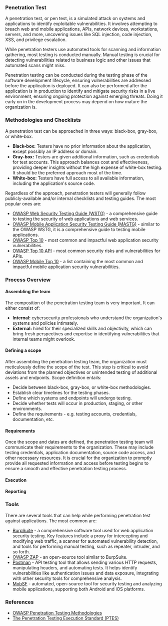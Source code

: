 ### Penetration Test

A penetration test, or pen test, is a simulated attack on systems and applications to identify exploitable vulnerabilities. It involves attempting to breach web and mobile applications, APIs, network devices, workstations, servers, and more, uncovering issues like SQL injection, code injection, XSS, and privilege escalation.

While penetration testers use automated tools for scanning and information gathering, most testing is conducted manually. Manual testing is crucial for detecting vulnerabilities related to business logic and other issues that automated scans might miss.

Penetration testing can be conducted during the testing phase of the software development lifecycle, ensuring vulnerabilities are addressed before the application is deployed. It can also be performed after the application is in production to identify and mitigate security risks in a live environment, ensuring ongoing protection against emerging threats. Doing it early on in the development process may depend on how mature the organization is.

### Methodologies and Checklists

A penetration test can be approached in three ways: black-box, gray-box, or white-box.

- **Black-box:** Testers have no prior information about the application, except possibly an IP address or domain.
- **Gray-box:** Testers are given additional information, such as credentials for test accounts. This approach balances cost and effectiveness, providing deeper insights without the high expense of white-box testing. It should be the preferred approach most of the time.
- **White-box:** Testers have full access to all available information, including the application's source code.

Regardless of the approach, penetration testers will generally follow publicly-available and/or internal checklists and testing guides. The most popular ones are:

- [OWASP Web Security Testing Guide (WSTG)](https://owasp.org/www-project-web-security-testing-guide/) -  a comprehensive guide to testing the security of web applications and web services.
- [OWASP Mobile Application Security Testing Guide (MASTG)](https://mas.owasp.org/MASTG/) - similar to the OWASP WSTG, it is a comprehensive guide to testing mobile applications.
- [OWASP Top 10](https://owasp.org/www-project-top-ten/) - most common and impactful web application security vulnerabilities.
- [OWASP Top 10 API](https://owasp.org/API-Security/editions/2023/en/0x11-t10/) - most common security risks and vulnerabilities for APIs.
- [OWASP Mobile Top 10](https://owasp.org/www-project-mobile-top-10/) - a list containing the most common and impactful mobile application security vulnerabilities.

### Process Overview

#### Assembling the team
The composition of the penetration testing team is very important. It can either consist of:
- **Internal:** cybersecurity professionals who understand the organization's systems and policies intimately.
- **External:** hired for their specialized skills and objectivity, which can bring fresh perspectives and expertise in identifying vulnerabilities that internal teams might overlook.

#### Defining a scope
After assembling the penetration testing team, the organization must meticulously define the scope of the test. This step is critical to avoid deviations from the planned objectives or unintended testing of additional assets and endpoints. Scope definition entails:
- Decide between black-box, gray-box, or white-box methodologies.
- Establish clear timelines for the testing phases.
- Define which systems and endpoints will undergo testing.
- Decide whether tests will occur in production, staging, or other environments.
- Define the requirements - e.g. testing accounts, credentials, documentation, etc.

#### Requirements
Once the scope and dates are defined, the penetration testing team will communicate their requirements to the organization. These may include testing credentials, application documentation, source code access, and other necessary resources. It is crucial for the organization to promptly provide all requested information and access before testing begins to ensure a smooth and effective penetration testing process.

#### Execution


#### Reporting


### Tools
There are several tools that can help while performing penetration test against applications. The most common are:
- [BurpSuite](https://portswigger.net/burp) - a comprehensive software tool used for web application security testing. Key features include a proxy for intercepting and modifying web traffic, a scanner for automated vulnerability detection, and tools for performing manual testing, such as repeater, intruder, and so forth.
- [OWASP ZAP](https://www.zaproxy.org) - an open-source tool similar to BurpSuite.
- [Postman](https://www.postman.com/) - API testing tool that allows sending various HTTP requests, manipulating headers, and automating tests. It helps identify vulnerabilities like authentication issues and data exposure, integrating with other security tools for comprehensive analysis.
- [MobSF](https://github.com/MobSF/Mobile-Security-Framework-MobSF) - automated, open-source tool for security testing and analyzing mobile applications, supporting both Android and iOS platforms.

### References
- [OWASP Penetration Testing Methodologies](https://owasp.org/www-project-web-security-testing-guide/latest/3-The_OWASP_Testing_Framework/1-Penetration_Testing_Methodologies)
- [The Penetration Testing Execution Standard (PTES)](http://www.pentest-standard.org/index.php/Main_Page)

